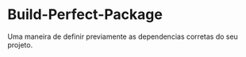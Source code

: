 # Build-Perfect-Package
Uma maneira de definir previamente as dependencias corretas do seu projeto.
